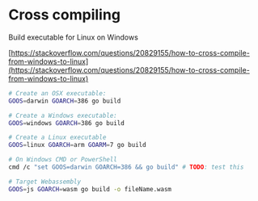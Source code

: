 # Cross compiling

Build executable for Linux on Windows

[https://stackoverflow.com/questions/20829155/how-to-cross-compile-from-windows-to-linux](https://stackoverflow.com/questions/20829155/how-to-cross-compile-from-windows-to-linux)

```bash
# Create an OSX executable:
GOOS=darwin GOARCH=386 go build

# Create a Windows executable:
GOOS=windows GOARCH=386 go build

# Create a Linux executable
GOOS=linux GOARCH=arm GOARM=7 go build

# On Windows CMD or PowerShell
cmd /c "set GOOS=darwin GOARCH=386 && go build" # TODO: test this

# Target Webassembly
GOOS=js GOARCH=wasm go build -o fileName.wasm
```
